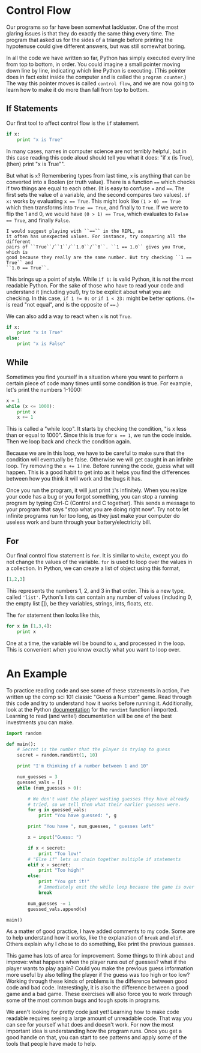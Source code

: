 # Control Flow

Our programs so far have been somewhat lackluster. One of the most glaring
issues is that they do exactly the same thing every time. The program that
asked us for the sides of a triangle before printing the hypotenuse could give
different answers, but was still somewhat boring.

In all the code we have written so far, Python has simply executed every line
from top to bottom, in order. You could imagine a small pointer moving down line
by line, indicating which line Python is executing. (This pointer does in fact
exist inside the computer and is called the ``program counter``.) The way this
pointer moves is called ``control flow``, and we are now going to learn how to
make it do more than fall from top to bottom.

## If Statements

Our first tool to affect control flow is the ``if`` statement.

```python
if x:
    print "x is True"
```

In many cases, names in computer science are not terribly helpful, but in this
case reading this code aloud should tell you what it does: "if x (is True),
(then) print "x is True"".

But what is ``x``? Remembering types from last time, ``x`` is anything that
can be converted into a Boolen (or truth value). There is a function ``==``
which checks if two things are equal to each other. (It is easy to confuse
``=`` and ``==``. The first sets the value of a variable, and the second
compares two values). ``if x:`` works by evaluating ``x == True``. This might
look like ``(1 > 0) == True`` which then transforms into ``True == True``, and
finally to ``True``. If we were to flip the 1 and 0, we would have ``(0 > 1)
== True``, which evaluates to ``False == True``, and finally ``False``.

```note
I would suggest playing with ``==`` in the REPL, as
it often has unexpected values. For instance, try comparing all the different
pairs of ``True``/``1``/``1.0``/``0``. ``1 == 1.0`` gives you True, which is
good because they really are the same number. But try checking ``1 == True`` and
``1.0 == True``.
```

This brings up a point of style. While ``if 1:`` is valid Python, it is not
the most readable Python. For the sake of those who have to read your code and
understand it (including you!), try to be explicit about what you are checking.
In this case, ``if 1 != 0:`` or ``if 1 < 23:`` might be better options. (``!=``
is read "not equal", and is the opposite of ``==``.)

We can also add a way to react when ``x`` is not ``True``.

```python
if x:
    print "x is True"
else:
    print "x is False"
```

## While

Sometimes you find yourself in a situation where you want to perform a certain
piece of code many times until some condition is true. For example, let's print
the numbers 1-1000:

```python
x = 1
while (x <= 1000):
    print x
    x += 1
```

This is called a "while loop". It starts by checking the condition, "is x less
than or equal to 1000". Since this is true for ``x == 1``, we run the code
inside. Then we loop back and check the condition again.

Because we are in this loop, we have to be careful to make sure that the
condition will eventually be false. Otherwise we will get caught in an infinite
loop. Try removing the ``x += 1`` line. Before running the code, guess what will
happen. This is a good habit to get into as it helps you find the differences
between how you think it will work and the bugs it has.

Once you run the program, it will just print ``1``'s infinitely. When you
realize your code has a bug or you forgot something, you can stop a running
program by typing Ctrl-C (Control and C together). This sends a message to
your program that says "stop what you are doing right now". Try not to let
infinite programs run for too long, as they just make your computer do useless
work and burn through your battery/electricity bill.

## For

Our final control flow statement is ``for``. It is similar to ``while``, except
you do not change the values of the variable. ``for`` is used to loop over the
values in a collection. In Python, we can create a list of object using this
format,

```python
[1,2,3]
```

This represents the numbers 1, 2, and 3 in that order. This is a new type,
called ``'list'``. Python's lists can contain any number of values (including 0,
the empty list []), be they variables, strings, ints, floats, etc.

The ``for`` statement then looks like this,

```python
for x in [1,3,4]:
    print x
```

One at a time, the variable will be bound to ``x``, and processed in the loop.
This is convenient when you know exactly what you want to loop over.

# An Example

To practice reading code and see some of these statements in action, I've
written up the comp sci 101 classic "Guess a Number" game. Read through this
code and try to understand how it works before running it. Additionally, look
at the Python
[documentation](https://docs.python.org/2/library/random.html#random.randint)
for the ``randint`` function I imported. Learning to read (and write!)
documentation will be one of the best investments you can make.

```python
import random

def main():
    # Secret is the number that the player is trying to guess
    secret = random.randint(1, 10)

    print "I'm thinking of a number between 1 and 10"

    num_guesses = 3
    guessed_vals = []
    while (num_guesses > 0):

        # We don't want the player wasting guesses they have already
        # tried, so we tell them what their earlier guesses were.
        for g in guessed_vals:
            print "You have guessed: ", g

        print "You have ", num_guesses, " guesses left"

        x = input("Guess: ")

        if x < secret:
            print "Too low!"
        # "Else if" lets us chain together multiple if statements
        elif x > secret:
            print "Too high!"
        else:
            print "You got it!"
            # Immediately exit the while loop because the game is over
            break

        num_guesses -= 1
        guessed_vals.append(x)

main()
```

As a matter of good practice, I have added comments to my code. Some are to
help understand how it works, like the explanation of ``break`` and ``elif``.
Others explain why I chose to do something, like print the previous guesses.

This game has lots of area for improvement. Some things to think about and
improve: what happens when the player runs out of guesses? what if the player
wants to play again? Could you make the previous guess information more useful
by also telling the player if the guess was too high or too low? Working through
these kinds of problems is the difference between good code and bad code.
Interestingly, it is also the difference between a good game and a bad game.
These exercises will also force you to work through some of the most common bugs
and tough spots in programs.

We aren't looking for pretty code just yet! Learning how to make code readable
requires seeing a large amount of unreadable code. That way you can see for
yourself what does and doesn't work. For now the most important idea is
understanding how the program runs. Once you get a good handle on that, you can
start to see patterns and apply some of the tools that people have made to help.

